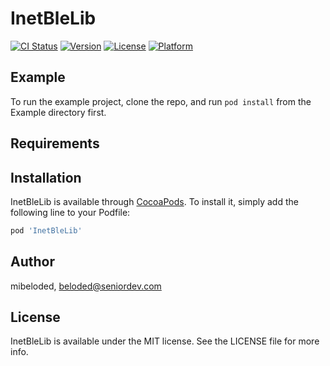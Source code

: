 # InetBleLib

[![CI Status](https://img.shields.io/travis/mibeloded/InetBleLib.svg?style=flat)](https://travis-ci.org/mibeloded/InetBleLib)
[![Version](https://img.shields.io/cocoapods/v/InetBleLib.svg?style=flat)](https://cocoapods.org/pods/InetBleLib)
[![License](https://img.shields.io/cocoapods/l/InetBleLib.svg?style=flat)](https://cocoapods.org/pods/InetBleLib)
[![Platform](https://img.shields.io/cocoapods/p/InetBleLib.svg?style=flat)](https://cocoapods.org/pods/InetBleLib)

## Example

To run the example project, clone the repo, and run `pod install` from the Example directory first.

## Requirements

## Installation

InetBleLib is available through [CocoaPods](https://cocoapods.org). To install
it, simply add the following line to your Podfile:

```ruby
pod 'InetBleLib'
```

## Author

mibeloded, beloded@seniordev.com

## License

InetBleLib is available under the MIT license. See the LICENSE file for more info.
